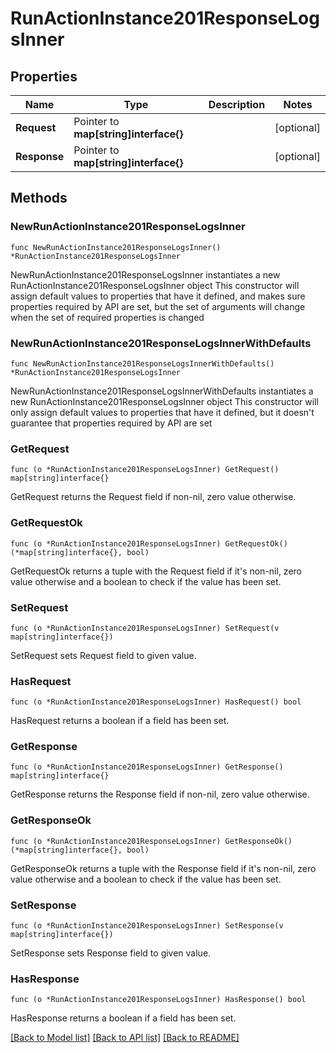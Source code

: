 # RunActionInstance201ResponseLogsInner

## Properties

Name | Type | Description | Notes
------------ | ------------- | ------------- | -------------
**Request** | Pointer to **map[string]interface{}** |  | [optional] 
**Response** | Pointer to **map[string]interface{}** |  | [optional] 

## Methods

### NewRunActionInstance201ResponseLogsInner

`func NewRunActionInstance201ResponseLogsInner() *RunActionInstance201ResponseLogsInner`

NewRunActionInstance201ResponseLogsInner instantiates a new RunActionInstance201ResponseLogsInner object
This constructor will assign default values to properties that have it defined,
and makes sure properties required by API are set, but the set of arguments
will change when the set of required properties is changed

### NewRunActionInstance201ResponseLogsInnerWithDefaults

`func NewRunActionInstance201ResponseLogsInnerWithDefaults() *RunActionInstance201ResponseLogsInner`

NewRunActionInstance201ResponseLogsInnerWithDefaults instantiates a new RunActionInstance201ResponseLogsInner object
This constructor will only assign default values to properties that have it defined,
but it doesn't guarantee that properties required by API are set

### GetRequest

`func (o *RunActionInstance201ResponseLogsInner) GetRequest() map[string]interface{}`

GetRequest returns the Request field if non-nil, zero value otherwise.

### GetRequestOk

`func (o *RunActionInstance201ResponseLogsInner) GetRequestOk() (*map[string]interface{}, bool)`

GetRequestOk returns a tuple with the Request field if it's non-nil, zero value otherwise
and a boolean to check if the value has been set.

### SetRequest

`func (o *RunActionInstance201ResponseLogsInner) SetRequest(v map[string]interface{})`

SetRequest sets Request field to given value.

### HasRequest

`func (o *RunActionInstance201ResponseLogsInner) HasRequest() bool`

HasRequest returns a boolean if a field has been set.

### GetResponse

`func (o *RunActionInstance201ResponseLogsInner) GetResponse() map[string]interface{}`

GetResponse returns the Response field if non-nil, zero value otherwise.

### GetResponseOk

`func (o *RunActionInstance201ResponseLogsInner) GetResponseOk() (*map[string]interface{}, bool)`

GetResponseOk returns a tuple with the Response field if it's non-nil, zero value otherwise
and a boolean to check if the value has been set.

### SetResponse

`func (o *RunActionInstance201ResponseLogsInner) SetResponse(v map[string]interface{})`

SetResponse sets Response field to given value.

### HasResponse

`func (o *RunActionInstance201ResponseLogsInner) HasResponse() bool`

HasResponse returns a boolean if a field has been set.


[[Back to Model list]](../README.md#documentation-for-models) [[Back to API list]](../README.md#documentation-for-api-endpoints) [[Back to README]](../README.md)


